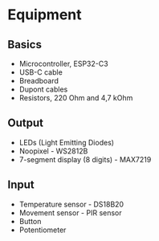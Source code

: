 # Equipment


## Basics

* Microcontroller, ESP32-C3
* USB-C cable
* Breadboard
* Dupont cables
* Resistors,  220 Ohm and 4,7 kOhm


## Output

* LEDs (Light Emitting Diodes)
* Noopixel - WS2812B
* 7-segment display (8 digits) - MAX7219


## Input

* Temperature sensor - DS18B20
* Movement sensor - PIR sensor
* Button
* Potentiometer

